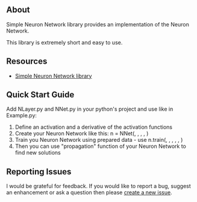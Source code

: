 ## About

Simple Neuron Network library provides an implementation of the Neuron Network.

This library is extremely short and easy to use.

## Resources

- [Simple Neuron Network library](https://github.com/vassaev/SimpleNN)

## Quick Start Guide

Add NLayer.py and NNet.py in your python's project and use like in Example.py:
1. Define an activation and a derivative of the activation functions
2. Create your Neuron Network like this: 
n = NNet(<size of input vector>, <list of sizes of inner layers>, <size of output vector>, <init function for vector>, <init function for matrix>)
3. Train you Neuron Network using prepared data - use 
n.train(<array of vectors of input data>, <array of vectors of output data>, <activation function>, <derivative of the activation function>, <training speed>, <count of iterations>)
4. Then you can use "propagation" function of your Neuron Network to find new solutions

## Reporting Issues

I would be grateful for feedback. If you would like to report a bug, suggest an enhancement or ask a question then please [create a new issue](https://github.com/vassaev/SimpleNN/issues/new).